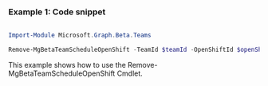 ### Example 1: Code snippet

```powershell

Import-Module Microsoft.Graph.Beta.Teams

Remove-MgBetaTeamScheduleOpenShift -TeamId $teamId -OpenShiftId $openShiftId

```
This example shows how to use the Remove-MgBetaTeamScheduleOpenShift Cmdlet.

